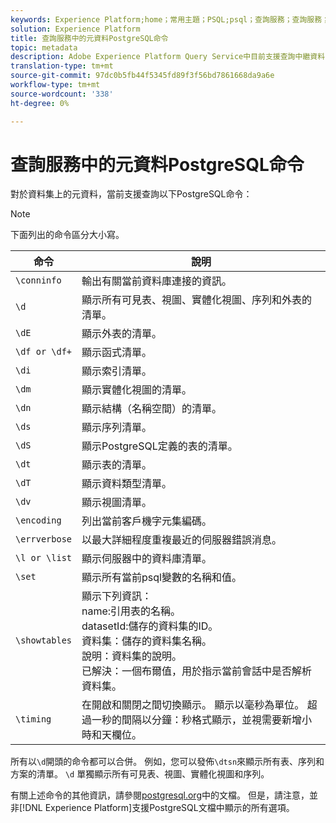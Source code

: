 ```yaml
---
keywords: Experience Platform;home；常用主題；PSQL;psql；查詢服務；查詢服務；元資料；命令；元資料命令；
solution: Experience Platform
title: 查詢服務中的元資料PostgreSQL命令
topic: metadata
description: Adobe Experience Platform Query Service中目前支援查詢中繼資料的PostgreSQL命令清單。
translation-type: tm+mt
source-git-commit: 97dc0b5fb44f5345fd89f3f56bd7861668da9a6e
workflow-type: tm+mt
source-wordcount: '338'
ht-degree: 0%

---
```



# 查詢服務中的元資料PostgreSQL命令

對於資料集上的元資料，當前支援查詢以下PostgreSQL命令：

>[!NOTE]
>
>下面列出的命令區分大小寫。

| 命令 | 說明 |
|------- | ------------|
| `\conninfo` | 輸出有關當前資料庫連接的資訊。 |
| `\d` | 顯示所有可見表、視圖、實體化視圖、序列和外表的清單。 |
| `\dE` | 顯示外表的清單。 |
| `\df or \df+` | 顯示函式清單。 |
| `\di` | 顯示索引清單。 |
| `\dm` | 顯示實體化視圖的清單。 |
| `\dn` | 顯示結構（名稱空間）的清單。 |
| `\ds` | 顯示序列清單。 |
| `\dS` | 顯示PostgreSQL定義的表的清單。 |
| `\dt` | 顯示表的清單。 |
| `\dT` | 顯示資料類型清單。 |
| `\dv` | 顯示視圖清單。 |
| `\encoding` | 列出當前客戶機字元集編碼。 |
| `\errverbose` | 以最大詳細程度重複最近的伺服器錯誤消息。 |
| `\l or \list` | 顯示伺服器中的資料庫清單。 |
| `\set` | 顯示所有當前psql變數的名稱和值。 |
| `\showtables` | 顯示下列資訊：<br>name:引用表的名稱。<br>datasetId:儲存的資料集的ID。<br>資料集：儲存的資料集名稱。<br>說明：資料集的說明。<br>已解決：一個布爾值，用於指示當前會話中是否解析資料集。 |
| `\timing` | 在開啟和關閉之間切換顯示。 顯示以毫秒為單位。 超過一秒的間隔以分鐘：秒格式顯示，並視需要新增小時和天欄位。 |

所有以`\d`開頭的命令都可以合併。 例如，您可以發佈`\dtsn`來顯示所有表、序列和方案的清單。 `\d` 單獨顯示所有可見表、視圖、實體化視圖和序列。

有關上述命令的其他資訊，請參閱[postgresql.org](https://www.postgresql.org/docs/10/app-psql.html)中的文檔。 但是，請注意，並非[!DNL Experience Platform]支援PostgreSQL文檔中顯示的所有選項。

